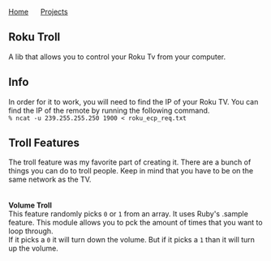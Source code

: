 <a href="https://michael-meade.github.io/" style='margin-right:20px'>Home</a>
<a href="https://michael-meade.github.io/Projects" style='margin-right:20px'>Projects</a>
## Roku Troll
A lib that allows you to control your Roku Tv from your computer. 

## Info 
In order for it to work, you will need to find the IP of your Roku TV. You can find the IP of the remote by running the following command.<br>
```% ncat -u 239.255.255.250 1900 < roku_ecp_req.txt```

## Troll Features
The troll feature was my favorite part of creating it. There are a bunch of things you can do to troll people. Keep in mind that you have to be on the same network as the TV.<br><br><br>
 <b>Volume Troll<br></b>
This feature randomly picks ```0``` or ```1``` from an array. It uses Ruby's .sample feature. This module allows you to pck the amount of times that you want to loop through.<br>
If it picks a ```0``` it will turn down the volume. But if it picks a ```1``` than it will turn up the volume.
